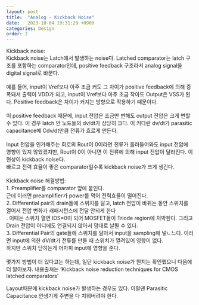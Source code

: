```yaml
---
layout: post
title:  "Analog - Kickback Noise"
date:   2023-10-04 19:31:29 +0900
categories: Design
order: 2
---
```


Kickback noise:<br>
Kickback noise는 Latch에서 발생하는 noise다. Latched comparator는 latch 구조를 포함하는 comparator인데, positive feedback 구조라서 analog signal을 digital signal로 바꾼다.<br>
<br>
예를 들어, input이 Vref보다 아주 조금 커도 그 차이가 positive feedback에 의해 증폭돼서 출력이 VDD가 되고, input이 Vref보다 아주 조금 작아도 Output은 VSS가 된다. Positive feedback은 차이가 커지는 방향으로 작용하기 때문이다.<br>
<br>
이 positive feedback 때문에, input 전압은 조금만 변해도 output 전압은 크게 변할 수 있다. 이 경우 latch 안 노드들의 dv/dt가 상당히 크다. 이 커다란 dv/dt가 parasitic capacitance에 Cdv/dt만큼 전류가 흐르게 만든다.<br>
<br>
Input 전압을 인가해주는 회로의 Rout이 0이라면 전류가 흘러들어와도 input 전압에 영향이 있지 않았겠지만, Rout이 0이 아니면 이 전류에 의해 input 전압이 달라진다. 이 현상이 kickback noise다.<br>
빠르고 전력 효율이 좋은 comparator일수록 kickback noise가 크게 생긴다.<br>
<br>
Kickback noise 해결방법:<br>
1\. Preamplifier를 comparator 앞에 붙인다.<br>
근데 이러면 preamplifier가 power를 먹어 전력효율이 떨어진다.<br>
2\. Differential pair의 drain들에 스위치를 달고, latch 전압이 바뀌는 동안 스위치를 열어서 전압 변화가 캐패시턴스에 전달 안되게 한다<br>.
이때는 스위치 열면 IDS=0이 되어 MOSFET들이 Triode region에 처박힌다. 그리고 Drain 전압이 어디에도 연결되지 않아서 맘대로 날뛸 수 있다.<br>
3\. Differential Pair의 gate들에 스위치를 달아서 input을 sampling해 넣ㄴ느다. 이러면 input에 의한 dV/dt가 전류를 만들 때 스위치가 열려있어 영향이 없다.<br>
하지만 스위치 닫히는게 어차피 input에 영향을 준다.<br>
<br>
몇가지 방법이 더 있다고는 하는데, 일단 kickback noise가 뭔지는 확인했으니 다음에 더 알아보자. 내용출처는 ‘Kickback noise reduction techniques for CMOS latched comparators’<br>

Layout때문에 kickback noise가 발생하는 경우도 있다.
이럴땐 Parasitic Capacitance 안생기게 주변을 다 치워버려야 한다.